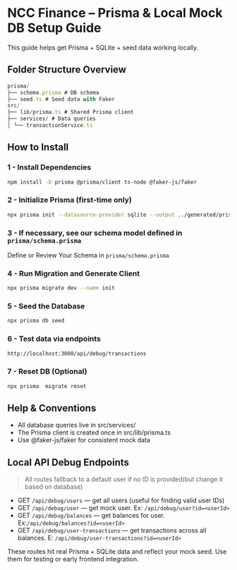 # NCC Finance – Prisma & Local Mock DB Setup Guide

This guide helps get Prisma + SQLite + seed data working locally.

## Folder Structure Overview

```js
prisma/
├── schema.prisma # DB schema
├── seed.ts # Seed data with Faker
src/
├── lib/prisma.ts # Shared Prisma client
├── services/ # Data queries
│ └── transactionService.ts
```

## How to Install

### 1 - Install Dependencies

```bash
npm install -D prisma @prisma/client ts-node @faker-js/faker
```

### 2 - Initialize Prisma (first-time only)

```bash
npx prisma init --datasource-provider sqlite --output ../generated/prisma
```

### 3 - If necessary, see our schema model defined in `prisma/schema.prisma`

Define or Review Your Schema in `prisma/schema.prisma`

### 4 - Run Migration and Generate Client

```bash
npx prisma migrate dev --name init
```

### 5 - Seed the Database

```bash
npx prisma db seed
```

### 6 - Test data via endpoints

```bash
http://localhost:3000/api/debug/transactions
```

### 7 - Reset DB (Optional)

```bash
npx prisma  migrate reset
```

## Help & Conventions

- All database queries live in src/services/
- The Prisma client is created once in src/lib/prisma.ts
- Use @faker-js/faker for consistent mock data

## Local API Debug Endpoints

> All routes fallback to a default user if no ID is provided(but change it based on database)

- GET `/api/debug/users` — get all users (useful for finding valid user IDs)
- GET `/api/debug/user` — get mock user. Ex: `/api/debug/user?id=<userId>`
- GET `/api/debug/balances` — get balances for user. Ex:`/api/debug/balances?id=<userId>`
- GET `/api/debug/user-transactions` — get transactions across all balances. E: `/api/debug/user-transactions?id=<userId>`

These routes hit real Prisma + SQLite data and reflect your mock seed. Use them for testing or early frontend integration.

